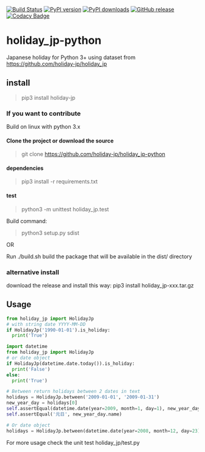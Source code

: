 [![Build Status](https://travis-ci.org/LUXEYS/holiday_jp-python.svg?branch=master)](https://travis-ci.org/LUXEYS/holiday_jp-python)
 [![PyPI version](https://img.shields.io/pypi/v/holiday-jp.svg)](https://pypi.org/project/holiday-jp/)
 [![PyPI downloads](https://img.shields.io/pypi/dm/holiday-jp.svg)](https://pypi.org/project/holiday-jp/)
 [![GitHub release](https://img.shields.io/github/release/LUXEYS/holiday_jp-python.svg)](https://github.com/LUXEYS/holiday_jp-python/releases)
[![Codacy Badge](https://api.codacy.com/project/badge/Grade/62a2d65ded034d8d8b3155ab9cb28e78)](https://www.codacy.com/manual/gabriel-tessier/holiday_jp-python?utm_source=github.com&amp;utm_medium=referral&amp;utm_content=LUXEYS/holiday_jp-python&amp;utm_campaign=Badge_Grade)

# holiday_jp-python

Japanese holiday for Python 3+
using dataset from https://github.com/holiday-jp/holiday_jp

## install

> pip3 install holiday-jp

### If you want to contribute
Build on linux with python 3.x

#### Clone the project or download the source
> git clone https://github.com/holiday-jp/holiday_jp-python

#### dependencies
> pip3 install -r requirements.txt

#### test
> python3 -m unittest holiday_jp.test

Build command:
> python3 setup.py sdist

OR

Run ./build.sh
build the package that will be available in the dist/ directory

### alternative install

download the release and install this way:
pip3 install holiday_jp-xxx.tar.gz

## Usage

```python
from holiday_jp import HolidayJp
# with string date YYYY-MM-DD
if HolidayJp('1990-01-01').is_holiday:
  print('True')

import datetime
from holiday_jp import HolidayJp
# or date object
if HolidayJp(datetime.date.today()).is_holiday:
  print('False')
else:
  print('True')

# Between return holidays between 2 dates in text
holidays = HolidayJp.between('2009-01-01', '2009-01-31')
new_year_day = holidays[0]
self.assertEqual(datetime.date(year=2009, month=1, day=1), new_year_day.date_obj)
self.assertEqual('元日', new_year_day.name)

# Or date object
holidays = HolidayJp.between(datetime.date(year=2008, month=12, day=23), datetime.date(year=2009, month=1, day=12))
```

For more usage check the unit test holiday_jp/test.py
